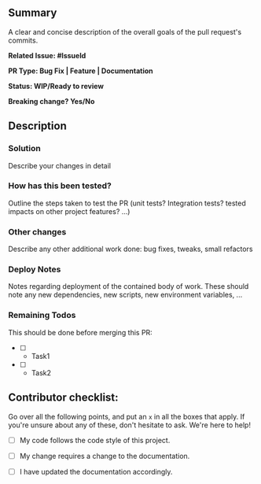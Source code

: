 ## Summary
A clear and concise description of the overall goals of the pull request's commits.

**Related Issue: #IssueId**

**PR Type: Bug Fix | Feature | Documentation**

**Status: WIP/Ready to review**

**Breaking change? Yes/No**


## Description
### Solution
Describe your changes in detail

### How has this been tested?
Outline the steps taken to test the PR (unit tests? Integration tests? tested impacts on other project features? ...)

### Other changes
Describe any other additional work done:
bug fixes, tweaks, small refactors

### Deploy Notes
Notes regarding deployment of the contained body of work. These should note any
new dependencies, new scripts, new environment variables, ...

### Remaining Todos
This should be done before merging this PR:
* [ ] - Task1
* [ ] - Task2

## Contributor checklist:
Go over all the following points, and put an `x` in all the boxes that apply.
If you're unsure about any of these, don't hesitate to ask. We're here to help!
- [ ] My code follows the code style of this project.
- [ ] My change requires a change to the documentation.
- [ ] I have updated the documentation accordingly.




